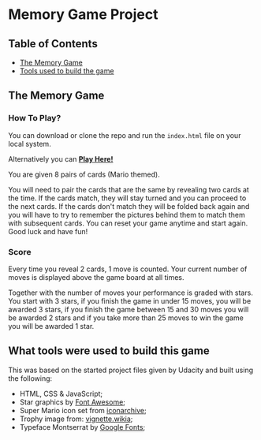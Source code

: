 # Memory Game Project

## Table of Contents

* [The Memory Game](#thememorygame)
* [Tools used to build the game](#tools)


## <a name="thememorygame"></a>The Memory Game

### How To Play?

You can download or clone the repo and run the `index.html` file on your local system.

Alternatively you can **[Play Here!](https://rodcunha.github.io/memory-game/)**

You are given 8 pairs of cards (Mario themed).

You will need to pair the cards that are the same by revealing two cards at the time. If the cards match, they will stay turned and you can proceed to the next cards. If the cards don't match they will be folded back again and you will have to try to remember the pictures behind them to match them with subsequent cards.
You can reset your game anytime and start again.
Good luck and have fun!

### Score

Every time you reveal 2 cards, 1 move is counted. Your current number of moves is displayed above the game board at all times.

Together with the number of moves your performance is graded with stars. You start with 3 stars, if you finish the game in under 15 moves, you will be awarded 3 stars, if you finish the game between 15 and 30 moves you will be awarded 2 stars and if you take more than 25 moves to win the game you will be awarded 1 star.

## <a name="tools"></a>What tools were used to build this game

This was based on the started project files given by Udacity and built using the following:

  * HTML, CSS & JavaScript;
  * Star graphics by [Font Awesome](https://fontawesome.com/);
  * Super Mario icon set from [iconarchive](http://www.iconarchive.com/show/super-mario-icons-by-ph03nyx.1.html);
  * Trophy image from: [vignette.wikia](vignette.wikia.nocookie.net);
  * Typeface Montserrat by [Google Fonts](https://fonts.google.com);

